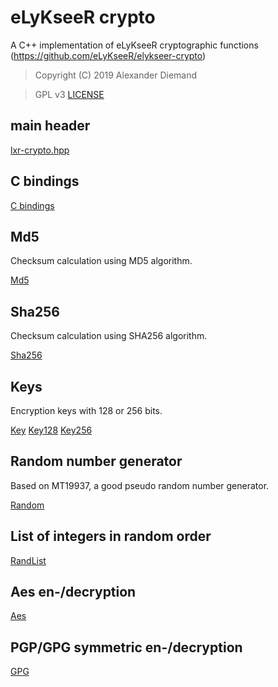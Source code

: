 # eLyKseeR crypto

A C++ implementation of eLyKseeR cryptographic functions (https://github.com/eLyKseeR/elykseer-crypto)

>  Copyright (C) 2019 Alexander Diemand

>  GPL v3
   [LICENSE](../../LICENSE)

## main header

[lxr-crypto.hpp](lxr-crypto.hpp.md)

## C bindings

[C bindings](lxr-cbindings.hpp.md)

## Md5

Checksum calculation using MD5 algorithm.

[Md5](md5.hpp.md)

## Sha256

Checksum calculation using SHA256 algorithm.

[Sha256](sha256.hpp.md)

## Keys

Encryption keys with 128 or 256 bits.

[Key](key.hpp.md)
[Key128](key128.hpp.md)
[Key256](key256.hpp.md)

## Random number generator

Based on MT19937, a good pseudo random number generator.

[Random](random.hpp.md)

## List of integers in random order

[RandList](randlist.hpp.md)

## Aes en-/decryption

[Aes](aes.hpp.md)

## PGP/GPG symmetric en-/decryption

[GPG](gpg.hpp.md)

